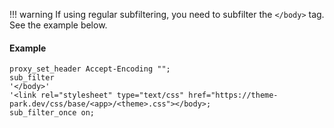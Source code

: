 !!! warning
    If using regular subfiltering, you need to subfilter the `</body>` tag.
    See the example below. 

#### Example

```nginx
proxy_set_header Accept-Encoding "";
sub_filter
'</body>'
'<link rel="stylesheet" type="text/css" href="https://theme-park.dev/css/base/<app>/<theme>.css"></body>;
sub_filter_once on;
```


